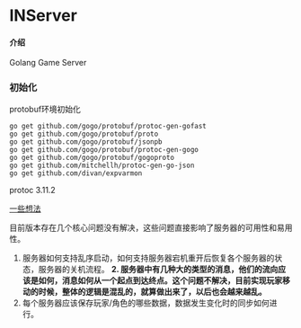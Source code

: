 # INServer

#### 介绍
Golang Game Server

### 初始化
protobuf环境初始化
```
go get github.com/gogo/protobuf/protoc-gen-gofast
go get github.com/gogo/protobuf/proto
go get github.com/gogo/protobuf/jsonpb
go get github.com/gogo/protobuf/protoc-gen-gogo
go get github.com/gogo/protobuf/gogoproto
go get github.com/mitchellh/protoc-gen-go-json
go get github.com/divan/expvarmon
```

protoc 3.11.2

[一些想法](https://github.com/iNeverSleeeeep/INServer/blob/master/MIND.md)

目前版本存在几个核心问题没有解决，这些问题直接影响了服务器的可用性和易用性。
1. 服务器如何支持乱序启动，如何支持服务器宕机重开后恢复各个服务器的状态，服务器的关机流程。
**2. 服务器中有几种大的类型的消息，他们的流向应该是如何，消息如何从一个起点到达终点。这个问题不解决，目前实现玩家移动的时候，整体的逻辑是混乱的，就算做出来了，以后也会越来越乱。**
3. 每个服务器应该保存玩家/角色的哪些数据，数据发生变化时的同步如何进行。


